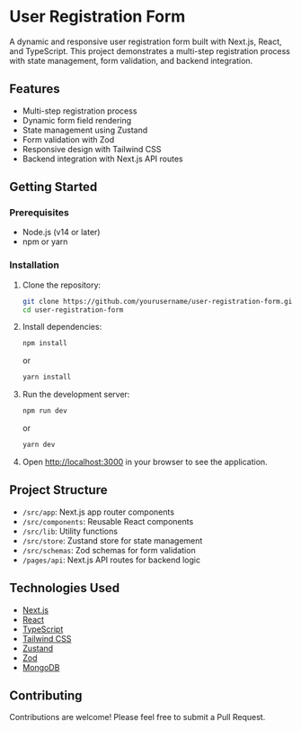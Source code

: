 # User Registration Form

A dynamic and responsive user registration form built with Next.js, React, and TypeScript. This project demonstrates a multi-step registration process with state management, form validation, and backend integration.

## Features

- Multi-step registration process
- Dynamic form field rendering
- State management using Zustand
- Form validation with Zod
- Responsive design with Tailwind CSS
- Backend integration with Next.js API routes

## Getting Started

### Prerequisites

- Node.js (v14 or later)
- npm or yarn


### Installation

1. Clone the repository:
   ```bash
   git clone https://github.com/yourusername/user-registration-form.git
   cd user-registration-form
   ```

2. Install dependencies:
   ```bash
   npm install
   ```
   or
   ```bash
   yarn install
   ```



3. Run the development server:
   ```bash
   npm run dev
   ```
   or
   ```bash
   yarn dev
   ```

4. Open [http://localhost:3000](http://localhost:3000) in your browser to see the application.

## Project Structure

- `/src/app`: Next.js app router components
- `/src/components`: Reusable React components
- `/src/lib`: Utility functions
- `/src/store`: Zustand store for state management
- `/src/schemas`: Zod schemas for form validation
- `/pages/api`: Next.js API routes for backend logic

## Technologies Used

- [Next.js](https://nextjs.org/)
- [React](https://reactjs.org/)
- [TypeScript](https://www.typescriptlang.org/)
- [Tailwind CSS](https://tailwindcss.com/)
- [Zustand](https://github.com/pmndrs/zustand)
- [Zod](https://github.com/colinhacks/zod)
- [MongoDB](https://www.mongodb.com/)

## Contributing

Contributions are welcome! Please feel free to submit a Pull Request.
